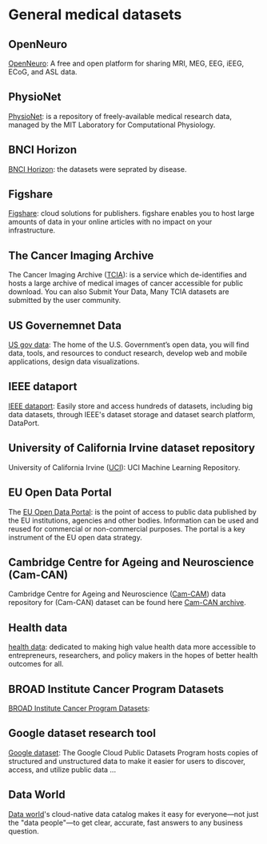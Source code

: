 # General medical datasets

## OpenNeuro
[OpenNeuro](https://openneuro.org/): A free and open platform for sharing MRI, MEG, EEG, iEEG, ECoG, and ASL data.

## PhysioNet
[PhysioNet](https://physionet.org/about/database/): is a repository of freely-available medical research data, managed by the MIT Laboratory for Computational Physiology.
<!-- Suggested by [Dr. Mehmet Basaran](https://web.itu.edu.tr/mehmetbasaran/) -->
## BNCI Horizon
[BNCI Horizon](http://bnci-horizon-2020.eu/database/data-sets): the datasets were seprated by disease.

## Figshare
[Figshare](https://figshare.com/): cloud solutions for publishers. figshare enables you to host large amounts of data in your online articles with no impact on your infrastructure.

## The Cancer Imaging Archive
The Cancer Imaging Archive ([TCIA](https://www.cancerimagingarchive.net/)): is a service which de-identifies and hosts a large archive of medical images of cancer accessible for public download. 
You can also Submit Your Data, Many TCIA datasets are submitted by the user community.

## US Governemnet Data
[US gov data](https://www.data.gov/): The home of the U.S. Government’s open data, you will find data, tools, and resources to conduct research, develop web and mobile applications, design data visualizations.

## IEEE dataport
[IEEE dataport](https://ieee-dataport.org/): Easily store and access hundreds of datasets, including big data datasets, through IEEE's dataset storage and dataset search platform, DataPort.

<!-- check it -->
## University of California Irvine dataset repository
University of California Irvine ([UCI](https://archive.ics.uci.edu/ml/datasets.php)): UCI Machine Learning Repository.

## EU Open Data Portal
The [EU Open Data Portal](https://data.europa.eu/euodp/en/home): is the point of access to public data published by the EU institutions, agencies and other bodies. Information can be used and reused for commercial or non-commercial purposes. The portal is a key instrument of the EU open data strategy.

## Cambridge Centre for Ageing and Neuroscience (Cam-CAN)
Cambridge Centre for Ageing and Neuroscience ([Cam-CAM](https://www.cam-can.org/)) data repository for (Cam-CAN) dataset can be found here [Cam-CAN archive](https://camcan-archive.mrc-cbu.cam.ac.uk/dataaccess/).

<!-- check it, maybe need to be removed-->
<!-- ## archer
[Archer-Soft](https://archer-soft.com/blog/10-best-healthcare-data-sets-examples) -->

## Health data
[health data](https://healthdata.gov/): dedicated to making high value health data more accessible to entrepreneurs, researchers, and policy makers in the hopes of better health outcomes for all.

## BROAD Institute Cancer Program Datasets
[BROAD Institute Cancer Program Datasets](http://portals.broadinstitute.org/cgi-bin/cancer/datasets.cgi): 

## Google dataset research tool
[Google dataset](https://datasetsearch.research.google.com/): The Google Cloud Public Datasets Program hosts copies of structured and unstructured data to make it easier for users to discover, access, and utilize public data ...

## Data World
[Data world](https://data.world/)'s cloud-native data catalog makes it easy for everyone—not just the "data people"—to get clear, accurate, fast answers to any business question.

<!-- check it
## Five Thirsty Eight
[FiveThirstyEight](https://data.fivethirtyeight.com/): FiveThirtyEight, sometimes rendered as 538, is an American website that focuses on opinion poll analysis, politics, economics, and sports blogging. -->
